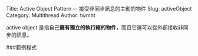 Title: Active Object Pattern -- 接受非同步訊息的主動的物件
Slug: activeObject
Category: Multithread
Author: twmht

active object 是指自己**擁有獨立的執行緒的物件**，而且它還可以從外部接收非同步的訊息。

###範例程式

<script src="https://gist.github.com/twmht/aa74ad2abc34be9f482e.js"></script>
